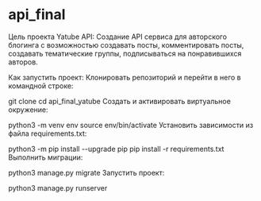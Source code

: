 # api_final
Цель проекта Yatube API:
Создание API сервиса для авторского блогинга с возможностью создавать посты, комментировать посты, создавать тематические группы, подписываться на понравившихся авторов.

Как запустить проект:
Клонировать репозиторий и перейти в него в командной строке:

git clone 
cd api_final_yatube
Cоздать и активировать виртуальное окружение:

python3 -m venv env
source env/bin/activate
Установить зависимости из файла requirements.txt:

python3 -m pip install --upgrade pip
pip install -r requirements.txt
Выполнить миграции:

python3 manage.py migrate
Запустить проект:

python3 manage.py runserver
